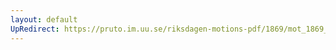 ```yaml
---
layout: default
UpRedirect: https://pruto.im.uu.se/riksdagen-motions-pdf/1869/mot_1869__ak__168/mot_1869__ak__168-001.pdf
---
```

